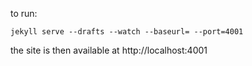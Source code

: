to run:

`jekyll serve --drafts --watch --baseurl= --port=4001`

the site is then available at http://localhost:4001
